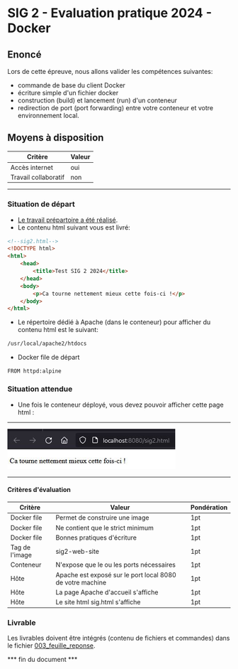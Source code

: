 # SIG 2 - Evaluation pratique 2024 - Docker

## Enoncé

Lors de cette épreuve, nous allons valider les compétences suivantes:

* commande de base du client Docker
* écriture simple d'un fichier docker
* construction (build) et lancement (run) d'un conteneur
* redirection de port (port forwarding) entre votre conteneur et votre environnement local.

## Moyens à disposition

| Critère    | Valeur |
| -------- | ------- |
| Accès internet | oui |
| Travail collaboratif | non |
---

### Situation de départ

* [Le travail prépartoire a été réalisé](./001_travail_preparatoire.md).
* Le contenu html suivant vous est livré:

```html
<!--sig2.html-->
<!DOCTYPE html>
<html>
    <head>
        <title>Test SIG 2 2024</title>
    </head>
    <body>
        <p>Ca tourne nettement mieux cette fois-ci !</p>
    </body>
</html> 
```

* Le répertoire dédié à Apache (dans le conteneur) pour afficher du contenu html est le suivant:
```bash
/usr/local/apache2/htdocs
```

* Docker file de départ
```
FROM httpd:alpine
```

### Situation attendue

* Une fois le conteneur déployé, vous devez pouvoir afficher cette page html :
---

![FinalResult](./img/FinalResult.JPG)

---

#### Critères d'évaluation

| Critère    | Valeur | Pondération |
| -------- | ------- | --- |
| Docker file | Permet de construire une image | 1pt |
| Docker file | Ne contient que le strict minimum | 1pt |
| Docker file | Bonnes pratiques d'écriture | 1pt |
| Tag de l'image | sig2-web-site     | 1pt |
| Conteneur | N'expose que le ou les ports nécessaires  | 1pt |
| Hôte | Apache est exposé sur le port local 8080 de votre machine | 1pt |
| Hôte | La page Apache d'accueil s'affiche | 1pt |
| Hôte | Le site html sig.html s'affiche  | 1pt |

### Livrable

Les livrables doivent être intégrés (contenu de fichiers et commandes) dans le fichier [003_feuille_reponse](./003_feuille_reponse.md).

*** fin du document ***
